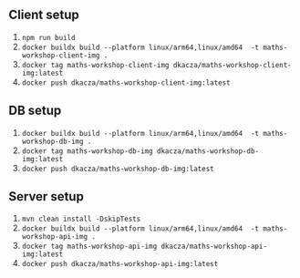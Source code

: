 ## Client setup

1. `npm run build`
2. `docker buildx build --platform linux/arm64,linux/amd64  -t maths-workshop-client-img .`
3. `docker tag maths-workshop-client-img dkacza/maths-workshop-client-img:latest`
4. `docker push dkacza/maths-workshop-client-img:latest`

## DB setup

1. `docker buildx build --platform linux/arm64,linux/amd64  -t maths-workshop-db-img .`
2. `docker tag maths-workshop-db-img dkacza/maths-workshop-db-img:latest`
3. `docker push dkacza/maths-workshop-db-img:latest`

## Server setup

1. `mvn clean install -DskipTests`
2. `docker buildx build --platform linux/arm64,linux/amd64  -t maths-workshop-api-img .`
3. `docker tag maths-workshop-api-img dkacza/maths-workshop-api-img:latest`
4. `docker push dkacza/maths-workshop-api-img:latest`
